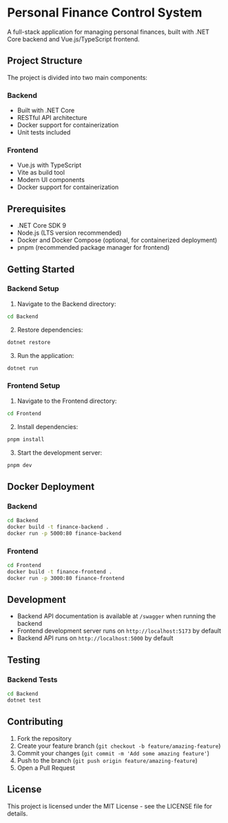 # Personal Finance Control System

A full-stack application for managing personal finances, built with .NET Core backend and Vue.js/TypeScript frontend.

## Project Structure

The project is divided into two main components:

### Backend
- Built with .NET Core
- RESTful API architecture
- Docker support for containerization
- Unit tests included

### Frontend
- Vue.js with TypeScript
- Vite as build tool
- Modern UI components
- Docker support for containerization

## Prerequisites

- .NET Core SDK 9
- Node.js (LTS version recommended)
- Docker and Docker Compose (optional, for containerized deployment)
- pnpm (recommended package manager for frontend)

## Getting Started

### Backend Setup

1. Navigate to the Backend directory:
```bash
cd Backend
```

2. Restore dependencies:
```bash
dotnet restore
```

3. Run the application:
```bash
dotnet run
```

### Frontend Setup

1. Navigate to the Frontend directory:
```bash
cd Frontend
```

2. Install dependencies:
```bash
pnpm install
```

3. Start the development server:
```bash
pnpm dev
```

## Docker Deployment

### Backend
```bash
cd Backend
docker build -t finance-backend .
docker run -p 5000:80 finance-backend
```

### Frontend
```bash
cd Frontend
docker build -t finance-frontend .
docker run -p 3000:80 finance-frontend
```

## Development

- Backend API documentation is available at `/swagger` when running the backend
- Frontend development server runs on `http://localhost:5173` by default
- Backend API runs on `http://localhost:5000` by default

## Testing

### Backend Tests
```bash
cd Backend
dotnet test
```

## Contributing

1. Fork the repository
2. Create your feature branch (`git checkout -b feature/amazing-feature`)
3. Commit your changes (`git commit -m 'Add some amazing feature'`)
4. Push to the branch (`git push origin feature/amazing-feature`)
5. Open a Pull Request

## License

This project is licensed under the MIT License - see the LICENSE file for details. 
